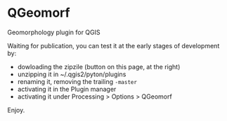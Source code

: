 # QGeomorf
Geomorphology plugin for QGIS

Waiting for publication, you can test it at the early stages of development by:

* dowloading the zipzile (button on this page, at the right)
* unzipping it in ~/.qgis2/pyton/plugins
* renaming it, removing the trailing `-master`
* activating it in the Plugin manager
* activating it under Processing > Options > QGeomorf

Enjoy.
